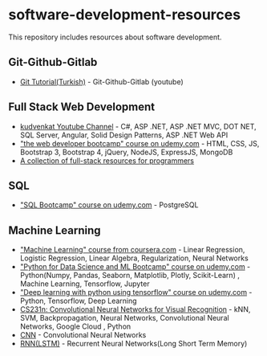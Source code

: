 # software-development-resources
This repository includes resources about software development.

## Git-Github-Gitlab

* [Git Tutorial(Turkish)](https://www.youtube.com/playlist?list=PLPrHLaayVkhnNstGIzQcxxnj6VYvsHBHy) - Git-Github-Gitlab (youtube)

## Full Stack Web Development

* [kudvenkat Youtube Channel](https://www.youtube.com/user/kudvenkat/playlists) - C#, ASP .NET, ASP .NET MVC, DOT NET, SQL Server, Angular, Solid Design Patterns, ASP .NET Web API
* ["the web developer bootcamp" course on udemy.com](https://www.udemy.com/the-web-developer-bootcamp/) - HTML, CSS, JS, Bootstrap 3, Bootstrap 4, jQuery, NodeJS, ExpressJS, MongoDB
* [A collection of full-stack resources for programmers](https://github.com/charlax/professional-programming#algorithm-and-data-structures)

## SQL

* ["SQL Bootcamp" course on udemy.com](https://www.udemy.com/the-complete-sql-bootcamp/) - PostgreSQL

## Machine Learning

* ["Machine Learning" course from coursera.com](https://www.coursera.org/learn/machine-learning) - Linear Regression, Logistic Regression, Linear Algebra, Regularization, Neural Networks
* ["Python for Data Science and ML Bootcamp" course on udemy.com](https://www.udemy.com/python-for-data-science-and-machine-learning-bootcamp/) - Python(Numpy, Pandas, Seaborn, Matplotlib, Plotly, Scikit-Learn) , Machine Learning, Tensorflow, Jupyter
* ["Deep learning with python using tensorflow" course on udemy.com](https://www.udemy.com/complete-guide-to-tensorflow-for-deep-learning-with-python/) - Python, Tensorflow, Deep Learning
* [CS231n: Convolutional Neural Networks for Visual Recognition](http://cs231n.stanford.edu/) - kNN, SVM, Backpropagation, Neural Networks, Convolutional Neural Networks, Google Cloud , Python
* [CNN](https://www.youtube.com/watch?v=FmpDIaiMIeA) - Convolutional Neural Networks
* [RNN(LSTM)](https://www.youtube.com/watch?v=WCUNPb-5EYI) - Recurrent Neural Networks(Long Short Term Memory)
